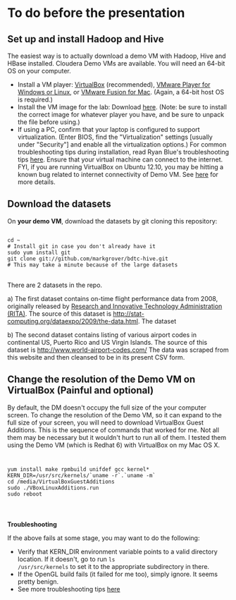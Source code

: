 To do before the presentation
=============================

Set up and install Hadoop and Hive
----------------------------------
The easiest way is to actually download a demo VM with Hadoop, Hive and HBase installed. Cloudera Demo VMs are available.
You will need an 64-bit OS on your computer. 
 * Install a VM player: [VirtualBox](https://www.virtualbox.org/wiki/Downloads?elq=2cd90eb19a8d4d2fbd4698478134e333&elqCampaignId=367) (recommended), [VMware Player for Windows or Linux](https://my.vmware.com/web/vmware/free?elq=0e1c89a03b0e48e2a5ce499b194daff4&elqCampaignId=&elq=2cd90eb19a8d4d2fbd4698478134e333&elqCampaignId=367#desktop_end_user_computing/vmware_player/6_0), or [VMware Fusion for Mac](http://www.vmware.com/products/fusion/?elq=2cd90eb19a8d4d2fbd4698478134e333&elqCampaignId=367). (Again, a 64-bit host OS is required.)
 * Install the VM image for the lab: Download [here](https://ccp.cloudera.com/display/SUPPORT/Cloudera's+Hadoop+Demo+VM+for+CDH4). (Note: be sure to install the correct image for whatever player you have, and be sure to unpack the file before using.)
 * If using a PC, confirm that your laptop is configured to support virtualization. (Enter BIOS, find the "Virtualization" settings [usually under "Security"] and enable all the virtualization options.)
 For common troubleshooting tips during installation, read Ryan Blue's troubleshooting tips [here](https://github.com/rdblue/cdk-examples/tree/0.7.0/demo?elq=2cd90eb19a8d4d2fbd4698478134e333&elqCampaignId=367#troubleshooting).
Ensure that your virtual machine can connect to the internet.
FYI, if you are running VirtualBox on Ubuntu 12.10, you may be hitting a known bug related to internet connectivity of Demo VM. See [here](http://askubuntu.com/questions/211603/problems-with-nat-adapater-since-upgrade-to-ubuntu-12-10) for more details.

Download the datasets
---------------------
On **your demo VM**, download the datasets by git cloning this repository:
<pre>
<code>
cd ~
# Install git in case you don't already have it
sudo yum install git
git clone git://github.com/markgrover/bdtc-hive.git
# This may take a minute because of the large datasets
</code>
</pre>
 There are 2 datasets in the repo.

 a) The first dataset contains on-time flight performance data from 2008, originally released by [Research and Innovative Technology Administration (RITA)](http://www.transtats.bts.gov/Fields.asp?Table_ID=236). The source of this dataset is http://stat-computing.org/dataexpo/2009/the-data.html. The dataset 

 b) The second dataset contains listing of various airport codes in continental US, Puerto Rico and US Virgin Islands. The source of this dataset is http://www.world-airport-codes.com/ The data was scraped from this website and then cleansed to be in its present CSV form.


Change the resolution of the Demo VM on VirtualBox (Painful and optional)
-------------------------------------------------------------------------
By default, the DM doesn't occupy the full size of the your computer screen. To change the resolution of the Demo VM, so it can expand to the full size of your screen, you will need to download VirtualBox Guest Additions. 
This is the sequence of commands that worked for me. Not all them may be necessary but it wouldn't hurt to run all of them. I tested them using the Demo VM (which is Redhat 6) with VirtualBox on my Mac OS X.
<code>
<pre>
yum install make rpmbuild unifdef gcc kernel*
KERN_DIR=/usr/src/kernels/`uname -r`.`uname -m`
cd /media/VirtualBoxGuestAdditions
sudo ./VBoxLinuxAdditions.run
sudo reboot
</pre>
</code>

**Troubleshooting**

If the above fails at some stage, you may want to do the following:
 * Verify that KERN_DIR environment variable points to a valid directory location. If it doesn't, go to run <code>ls /usr/src/kernels</code> to set it to the appropriate subdirectory in there.
 * If the OpenGL build fails (it failed for me too), simply ignore. It seems pretty benign.
 * See more troubleshooting tips [here](http://www.if-not-true-then-false.com/2010/install-virtualbox-guest-additions-on-fedora-centos-red-hat-rhel/comment-page-1/)
